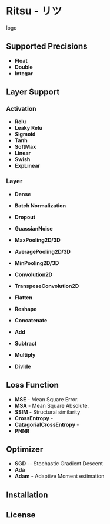 # Ritsu - リツ

logo
[]()

## Supported Precisions

- **Float**
- **Double**
- **Integar**

## Layer Support

### Activation

- **Relu**
- **Leaky Relu**
- **Sigmoid**
- **Tanh**
- **SoftMax**
- **Linear**
- **Swish**
- **ExpLinear**
### Layer
- **Dense**
- **Batch Normalization**
- **Dropout**

- **GuassianNoise**

- **MaxPooling2D/3D**
- **AveragePooling2D/3D**
- **MinPooling2D/3D**


- **Convolution2D**
- **TransposeConvolution2D**

- **Flatten**
- **Reshape**

- **Concatenate**
- **Add**
- **Subtract**
- **Multiply**
- **Divide**


## Loss Function
- **MSE** - Mean Square Error.
- **MSA** - Mean Square Absolute.
- **SSIM** - Structural similarity
- **CrossEntropy** - 
- **CatagorialCrossEntropy** - 
- **PNNR**

## Optimizer

- **SGD** -- Stochastic Gradient Descent
- **Ada**
- **Adam** - Adaptive Moment estimation


## Installation


## License
